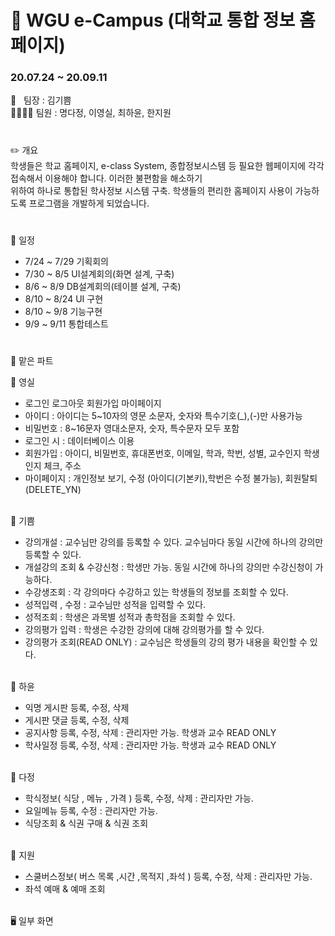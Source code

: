 # :school: WGU e-Campus (대학교 통합 정보 홈페이지)
### 20.07.24 ~ 20.09.11

:ok_person: &nbsp; 팀장 : 김기쁨<br>
:family_woman_woman_girl_girl: 팀원 : 명다정, 이영실, 최하윤, 한지원

#

  :pencil2: 개요                                  
  학생들은 학교 홈페이지, e-class System, 종합정보시스템 등 필요한 웹페이지에 각각 접속해서 이용해야 합니다. 
  이러한 불편함을 해소하기<br> 위하여 하나로 통합된 학사정보 시스템 구축. 학생들의 편리한 홈페이지 사용이 가능하도록 프로그램을 개발하게 되었습니다.
  
 
#

:calendar: 일정
- 7/24 ~ 7/29 기획회의 
- 7/30 ~ 8/5  UI설계회의(화면 설계, 구축) 
- 8/6  ~ 8/9  DB설계회의(테이블 설계, 구축) 
- 8/10 ~ 8/24 UI 구현
- 8/10 ~ 9/8  기능구현
- 9/9  ~ 9/11 통합테스트


#
:raising_hand: 맡은 파트

:yellow_heart: 영실
 - 로그인 로그아웃  회원가입 마이페이지
 - 아이디 : 아이디는 5~10자의 영문 소문자, 숫자와 특수기호(_),(-)만 사용가능
 - 비밀번호 : 8~16문자 영대소문자, 숫자, 특수문자 모두 포함
 - 로그인 시 : 데이터베이스 이용
 - 회원가입 : 아이디, 비밀번호, 휴대폰번호, 이메일, 학과, 학번, 성별, 교수인지 학생인지 체크, 주소
 - 마이페이지 : 개인정보 보기, 수정 (아이디(기본키),학번은 수정 불가능), 회원탈퇴(DELETE_YN) <br><br>



:purple_heart: 기쁨
- 강의개설 : 교수님만 강의를 등록할 수 있다. 교수님마다 동일 시간에 하나의 강의만 등록할 수 있다. 
- 개설강의 조회 & 수강신청 : 학생만 가능. 동일 시간에 하나의 강의만 수강신청이 가능하다. 
- 수강생조회 : 각 강의마다 수강하고 있는 학생들의 정보를 조회할 수 있다.
- 성적입력 , 수정 : 교수님만 성적을 입력할 수 있다.
- 성적조회 : 학생은 과목별 성적과 총학점을 조회할 수 있다.
- 강의평가 입력 : 학생은 수강한 강의에 대해 강의평가를 할 수 있다.
- 강의평가 조회(READ ONLY) : 교수님은 학생들의 강의 평가 내용을 확인할 수 있다. <br><br>



:orange_heart: 하윤
- 익명 게시판 등록, 수정, 삭제
- 게시판 댓글 등록, 수정, 삭제
- 공지사항 등록, 수정, 삭제 : 관리자만 가능. 학생과 교수 READ ONLY<br>
- 학사일정 등록, 수정, 삭제 : 관리자만 가능. 학생과 교수 READ ONLY<br><br>

 

:green_heart: 다정
- 학식정보( 식당 , 메뉴 , 가격 ) 등록, 수정, 삭제 : 관리자만 가능.
- 요일메뉴 등록, 수정 : 관리자만 가능.
- 식당조회 & 식권 구매 & 식권 조회 <br><br>



:blue_heart: 지원
- 스쿨버스정보( 버스 목록 ,시간 ,목적지 ,좌석 ) 등록, 수정, 삭제 : 관리자만 가능. 
- 좌석 예매 & 예매 조회 <br><br>



:desktop_computer: 일부 화면
 
